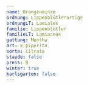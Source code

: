```yaml
---
name: Orangenminze
ordnung: Lippenblütlerartige
ordnungLT: Lamiales
familie: Lippenblütler
familieLT: Lamiaceae
gattung: Mentha
art: x piperita
sorte: Citrata
staude: false
preis: B
winter: true
karlsgarten: false
---
```

